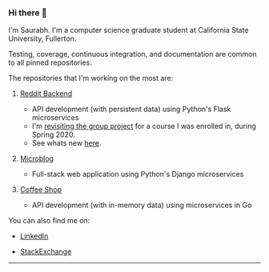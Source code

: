 ### Hi there 👋

<!--
**saurabmish/saurabmish** is a ✨ _special_ ✨ repository because its `README.md` (this file) appears on your GitHub profile.

Here are some ideas to get you started:

- 🔭 I’m currently working on ...
- 🌱 I’m currently learning ...
- 📫 How to reach me: ...
-->

I'm Saurabh. I'm a computer science graduate student at California State University, Fullerton.

Testing, coverage, continuous integration, and documentation are common to all pinned repositories.

The repositories that I'm working on the most are:
1. [Reddit Backend][1]

    + API development (with persistent data) using Python's Flask microservices
    + I'm [revisiting the group project][4] for a course I was enrolled in, during Spring 2020. 
    + See whats new [here][1].

2. [Microblog][2]

    + Full-stack web application using Python's Django microservices

3. [Coffee Shop][3]

    + API development (with in-memory data) using microservices in Go


You can also find me on:

+ [LinkedIn][5]

+ [StackExchange][6]

----

[1]: https://github.com/saurabmish/Reddit-Backend
[2]: https://github.com/saurabmish/Microblog
[3]: https://github.com/saurabmish/Coffee-Shop
[4]: https://github.com/sean-maclane/cpsc-449-group-c-project
[5]: https://www.linkedin.com/in/saurabmish/
[6]: https://stackexchange.com/users/13375762/saurabh?tab=accounts
